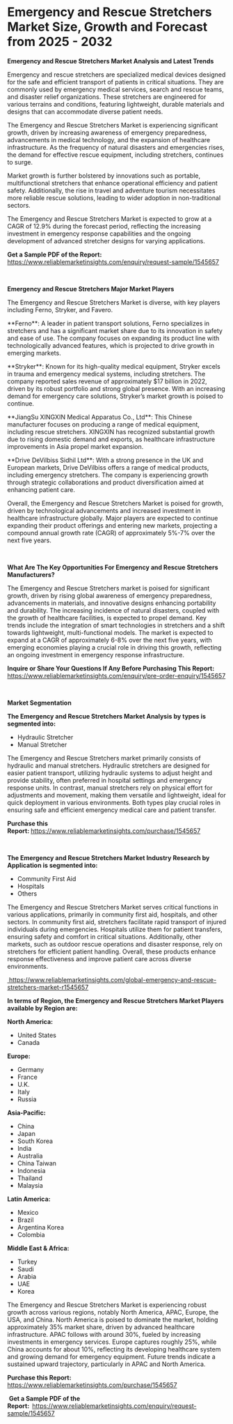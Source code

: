 <p><h1>Emergency and Rescue Stretchers Market Size, Growth and Forecast from 2025 - 2032</h1></p><p><strong>Emergency and Rescue Stretchers Market Analysis and Latest Trends</strong></p>
<p><p>Emergency and rescue stretchers are specialized medical devices designed for the safe and efficient transport of patients in critical situations. They are commonly used by emergency medical services, search and rescue teams, and disaster relief organizations. These stretchers are engineered for various terrains and conditions, featuring lightweight, durable materials and designs that can accommodate diverse patient needs.</p><p>The Emergency and Rescue Stretchers Market is experiencing significant growth, driven by increasing awareness of emergency preparedness, advancements in medical technology, and the expansion of healthcare infrastructure. As the frequency of natural disasters and emergencies rises, the demand for effective rescue equipment, including stretchers, continues to surge.</p><p>Market growth is further bolstered by innovations such as portable, multifunctional stretchers that enhance operational efficiency and patient safety. Additionally, the rise in travel and adventure tourism necessitates more reliable rescue solutions, leading to wider adoption in non-traditional sectors.</p><p>The Emergency and Rescue Stretchers Market is expected to grow at a CAGR of 12.9% during the forecast period, reflecting the increasing investment in emergency response capabilities and the ongoing development of advanced stretcher designs for varying applications.</p></p>
<p><strong>Get a Sample PDF of the Report:&nbsp;</strong> <a href="https://www.reliablemarketinsights.com/enquiry/request-sample/1545657?utm_campaign=2717&utm_medium=2&utm_source=Github&utm_content=ia&utm_term=14042025&utm_id=emergency-and-rescue-stretchers">https://www.reliablemarketinsights.com/enquiry/request-sample/1545657</a></p>
<p>&nbsp;</p>
<p><strong>Emergency and Rescue Stretchers Major Market Players</strong></p>
<p><p>The Emergency and Rescue Stretchers Market is diverse, with key players including Ferno, Stryker, and Favero. </p><p>**Ferno**: A leader in patient transport solutions, Ferno specializes in stretchers and has a significant market share due to its innovation in safety and ease of use. The company focuses on expanding its product line with technologically advanced features, which is projected to drive growth in emerging markets.</p><p>**Stryker**: Known for its high-quality medical equipment, Stryker excels in trauma and emergency medical systems, including stretchers. The company reported sales revenue of approximately $17 billion in 2022, driven by its robust portfolio and strong global presence. With an increasing demand for emergency care solutions, Stryker’s market growth is poised to continue.</p><p>**JiangSu XINGXIN Medical Apparatus Co., Ltd**: This Chinese manufacturer focuses on producing a range of medical equipment, including rescue stretchers. XINGXIN has recognized substantial growth due to rising domestic demand and exports, as healthcare infrastructure improvements in Asia propel market expansion.</p><p>**Drive DeVilbiss Sidhil Ltd**: With a strong presence in the UK and European markets, Drive DeVilbiss offers a range of medical products, including emergency stretchers. The company is experiencing growth through strategic collaborations and product diversification aimed at enhancing patient care.</p><p>Overall, the Emergency and Rescue Stretchers Market is poised for growth, driven by technological advancements and increased investment in healthcare infrastructure globally. Major players are expected to continue expanding their product offerings and entering new markets, projecting a compound annual growth rate (CAGR) of approximately 5%-7% over the next five years.</p></p>
<p>&nbsp;</p>
<p><strong>What Are The Key Opportunities For Emergency and Rescue Stretchers Manufacturers?</strong></p>
<p><p>The Emergency and Rescue Stretchers market is poised for significant growth, driven by rising global awareness of emergency preparedness, advancements in materials, and innovative designs enhancing portability and durability. The increasing incidence of natural disasters, coupled with the growth of healthcare facilities, is expected to propel demand. Key trends include the integration of smart technologies in stretchers and a shift towards lightweight, multi-functional models. The market is expected to expand at a CAGR of approximately 6-8% over the next five years, with emerging economies playing a crucial role in driving this growth, reflecting an ongoing investment in emergency response infrastructure.</p></p>
<p><strong>Inquire or Share Your Questions If Any Before Purchasing This Report:</strong> <a href="https://www.reliablemarketinsights.com/enquiry/pre-order-enquiry/1545657?utm_campaign=2717&utm_medium=2&utm_source=Github&utm_content=ia&utm_term=14042025&utm_id=emergency-and-rescue-stretchers">https://www.reliablemarketinsights.com/enquiry/pre-order-enquiry/1545657</a></p>
<p>&nbsp;</p>
<p><strong>Market Segmentation</strong></p>
<p><strong>The Emergency and Rescue Stretchers Market Analysis by types is segmented into:</strong></p>
<p><ul><li>Hydraulic Stretcher</li><li>Manual Stretcher</li></ul></p>
<p><p>The Emergency and Rescue Stretchers market primarily consists of hydraulic and manual stretchers. Hydraulic stretchers are designed for easier patient transport, utilizing hydraulic systems to adjust height and provide stability, often preferred in hospital settings and emergency response units. In contrast, manual stretchers rely on physical effort for adjustments and movement, making them versatile and lightweight, ideal for quick deployment in various environments. Both types play crucial roles in ensuring safe and efficient emergency medical care and patient transfer.</p></p>
<p><strong>Purchase this Report:&nbsp;</strong><a href="https://www.reliablemarketinsights.com/purchase/1545657?utm_campaign=2717&utm_medium=2&utm_source=Github&utm_content=ia&utm_term=14042025&utm_id=emergency-and-rescue-stretchers">https://www.reliablemarketinsights.com/purchase/1545657</a></p>
<p>&nbsp;</p>
<p><strong>The Emergency and Rescue Stretchers Market Industry Research by Application is segmented into:</strong></p>
<p><ul><li>Community First Aid</li><li>Hospitals</li><li>Others</li></ul></p>
<p><p>The Emergency and Rescue Stretchers Market serves critical functions in various applications, primarily in community first aid, hospitals, and other sectors. In community first aid, stretchers facilitate rapid transport of injured individuals during emergencies. Hospitals utilize them for patient transfers, ensuring safety and comfort in critical situations. Additionally, other markets, such as outdoor rescue operations and disaster response, rely on stretchers for efficient patient handling. Overall, these products enhance response effectiveness and improve patient care across diverse environments.</p></p>
<p><a href="https://www.reliablemarketinsights.com/global-emergency-and-rescue-stretchers-market-r1545657?utm_campaign=2717&utm_medium=2&utm_source=Github&utm_content=ia&utm_term=14042025&utm_id=emergency-and-rescue-stretchers">&nbsp;https://www.reliablemarketinsights.com/global-emergency-and-rescue-stretchers-market-r1545657</a></p>
<p><strong>In terms of Region, the Emergency and Rescue Stretchers Market Players available by Region are:</strong></p>
<p>
    <p> <strong> North America: </strong>
        <ul>
            <li>United States</li>
            <li>Canada</li>
        </ul>
        </p> 
    <p> <strong> Europe: </strong>
        <ul>
            <li>Germany</li>
            <li>France</li>
            <li>U.K.</li>
            <li>Italy</li>
            <li>Russia</li>
        </ul>
        </p> 
    <p> <strong> Asia-Pacific: </strong>
        <ul>
            <li>China</li>
            <li>Japan</li>
            <li>South Korea</li>
            <li>India</li>
            <li>Australia</li>
            <li>China Taiwan</li>
            <li>Indonesia</li>
            <li>Thailand</li>
            <li>Malaysia</li>
        </ul>
        </p> 
    <p> <strong> Latin America: </strong>
        <ul>
            <li>Mexico</li>
            <li>Brazil</li>
            <li>Argentina Korea</li>
            <li>Colombia</li>
        </ul>
        </p> 
    <p> <strong> Middle East & Africa: </strong>
        <ul>
            <li>Turkey</li>
            <li>Saudi</li>
            <li>Arabia</li>
            <li>UAE</li>
            <li>Korea</li>
        </ul>
    </p>
    </p>
<p><p>The Emergency and Rescue Stretchers Market is experiencing robust growth across various regions, notably North America, APAC, Europe, the USA, and China. North America is poised to dominate the market, holding approximately 35% market share, driven by advanced healthcare infrastructure. APAC follows with around 30%, fueled by increasing investments in emergency services. Europe captures roughly 25%, while China accounts for about 10%, reflecting its developing healthcare system and growing demand for emergency equipment. Future trends indicate a sustained upward trajectory, particularly in APAC and North America.</p></p>
<p><strong>Purchase this Report: </strong><a href="https://www.reliablemarketinsights.com/purchase/1545657?utm_campaign=2717&utm_medium=2&utm_source=Github&utm_content=ia&utm_term=14042025&utm_id=emergency-and-rescue-stretchers">https://www.reliablemarketinsights.com/purchase/1545657</a></p>
<p>&nbsp;<strong>Get a Sample PDF of the Report:&nbsp;&nbsp;</strong><a href="https://www.reliablemarketinsights.com/enquiry/request-sample/1545657?utm_campaign=2717&utm_medium=2&utm_source=Github&utm_content=ia&utm_term=14042025&utm_id=emergency-and-rescue-stretchers">https://www.reliablemarketinsights.com/enquiry/request-sample/1545657</a></p>
<p><strong></strong></p>
<p><p></p><p></p><p></p></p>